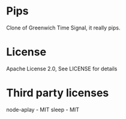 # Pips

Clone of Greenwich Time Signal, it really pips.

# License
Apache License 2.0, See LICENSE for details

# Third party licenses
node-aplay - MIT
sleep - MIT
